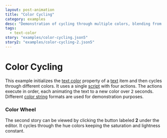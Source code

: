 ```yaml
---
layout: post-animation
title: "Color Cycling"
category: examples
desc: "Demonstration of cycling through multiple colors, blending from each color to the next."
tags: 
  - text-color
story: "examples/color-cycling.json5"
story2: "examples/color-cycling-2.json5"
---
```

# Color Cycling

This example initializes the [text color](/properties/#text-color) property of a [text](/models/#&middot;-text-item) item and then cycles through different colors. It uses a single [script](/concepts/#scripts) with four actions. The actions execute in order, each animating the text to a new color over <samp class="number">2</samp> seconds. Different [color string](/concepts/#color) formats are used for demonstration purposes.


### Color Wheel

The second story can be viewed by clicking the button labeled __2__ under the editor. It cycles through the hue colors keeping the saturation and lightness constant. 